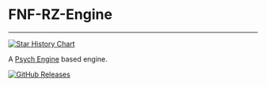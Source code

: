 # FNF-RZ-Engine
***
[![Star History Chart](https://api.star-history.com/svg?repos=Realmzer/FNF-RZ-Engine&type=Timeline)](https://star-history.com/#Realmzer/FNF-RZ-Engine&Timeline)

A [Psych Engine](https://github.com/ShadowMario/FNF-PsychEngine) based engine.

[![GitHub Releases](https://img.shields.io/github/downloads/Realmzer/FNF-RZ-Engine/total?style=flat)](https://github.com/Realmezr/FNF-RZ-Engine/releases)
